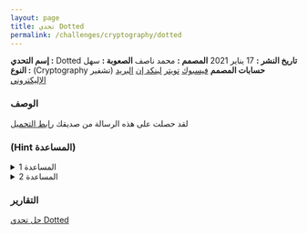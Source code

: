 ```yaml
---
layout: page
title: تحدي Dotted
permalink: /challenges/cryptography/dotted
---
```

> 
**إسم التحدي :** Dotted 
**تاريخ النشر :** 17 يناير 2021
**المصمم :** محمد ناصف
**الصعوبة :** سهل
**النوع :** (Cryptography تشفير)
**حسابات المصمم**
[فيسبوك](https://www.facebook.com/0xnasef/)
[تويتر](https://twitter.com/0xnasef)
[لينكد إن](https://www.linkedin.com/in/0xnasef/)
[البريد الإليكتروني](mailto:me@muhammadnasef.com)

### الوصف
لقد حصلت على هذه الرسالة من صديقك
[رابط التحميل](https://drive.google.com/file/d/1ot0VP_6wt5lk9MxZaq5EpPtyUgaO0Qje/view?usp=sharing)

### (Hint المساعدة)

<details><summary>المساعدة 1</summary>
<p>
Double
</p>
</details>

<details><summary>المساعدة 2</summary>
<p>
Telegraph
</p>
</details>


### التقارير
[حل تحدي Dotted](https://youtu.be/Xz6eFzeINT0)

